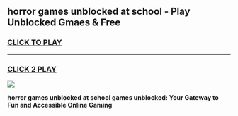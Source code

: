 
## horror games unblocked at school - Play Unblocked Gmaes & Free
<h3>
<a href="https://premium.freeplayer.one?title=horror_games_unblocked_at_school&ref=19F">CLICK TO PLAY</a></h3>
<hr>

<h3>
<a href="https://premium.freeplayer.one?title=horror_games_unblocked_at_school&ref=19F">CLICK 2 PLAY</a>
  
</h3>

<a href="https://premium.freeplayer.one?title=horror_games_unblocked_at_school&ref=19F/"><img src="https://clearcache.store/games.png"></a>


**horror games unblocked at school games unblocked: Your Gateway to Fun and Accessible Online Gaming**
